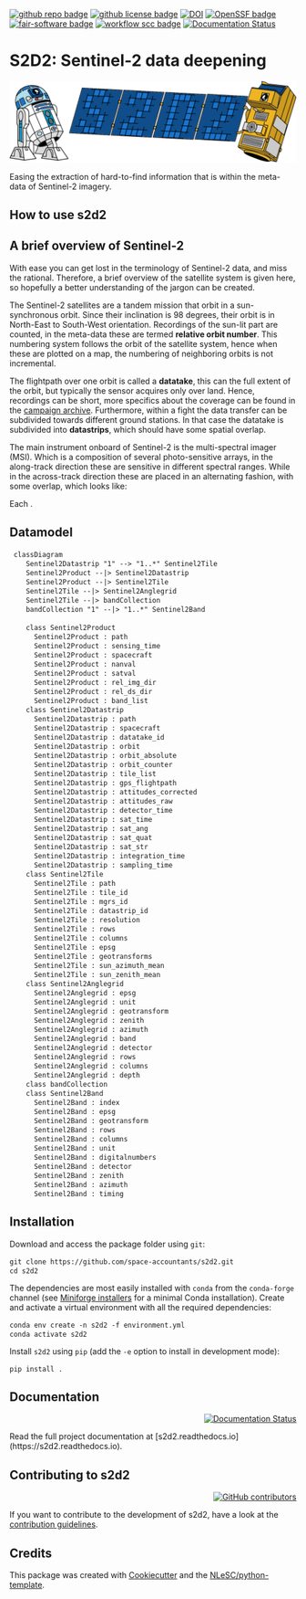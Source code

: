 [![github repo badge](https://img.shields.io/badge/github-repo-000.svg?logo=github&labelColor=gray&color=blue)](https://github.com/space-accountants/s2d2)
[![github license badge](https://img.shields.io/github/license/space-accountants/s2d2)](https://github.com/space-accountants/s2d2)
[![DOI](https://zenodo.org/badge/DOI/10.5281/zenodo.10654893.svg)](https://doi.org/10.5281/zenodo.10654893)
[![OpenSSF badge](https://bestpractices.coreinfrastructure.org/projects/8399/badge)](https://bestpractices.coreinfrastructure.org/projects/8399)
[![fair-software badge](https://img.shields.io/badge/fair--software.eu-%E2%97%8F%20%20%E2%97%8F%20%20%E2%97%8F%20%20%E2%97%8F%20%20%E2%97%8B-yellow)](https://fair-software.eu)
[![workflow scc badge](https://sonarcloud.io/api/project_badges/measure?project=space-accountants_s2d2&metric=coverage)](https://sonarcloud.io/dashboard?id=space-accountants_s2d2)
[![Documentation Status](https://readthedocs.org/projects/s2d2/badge/?version=latest)](https://s2d2.readthedocs.io/en/latest/?badge=latest)

# S2D2: Sentinel-2 data deepening

![s2d2-logo](docs/_images/logo-s2d2.jpg)

Easing the extraction of hard-to-find information that is within the meta-data of Sentinel-2 imagery.

## How to use s2d2

## A brief overview of Sentinel-2
With ease you can get lost in the terminology of Sentinel-2 data, and miss the rational. 
Therefore, a brief overview of the satellite system is given here, so hopefully a better understanding of the jargon can be created.

The Sentinel-2 satellites are a tandem mission that orbit in a sun-synchronous orbit. 
Since their inclination is 98 degrees, their orbit is in North-East to South-West orientation. 
Recordings of the sun-lit part are counted, in the meta-data these are termed **relative orbit number**.
This numbering system follows the orbit of the satellite system, hence when these are plotted on a map, 
the numbering of neighboring orbits is not incremental.

The flightpath over one orbit is called a **datatake**, this can the full extent of the orbit, but typically the sensor acquires only over land. 
Hence, recordings can be short, more specifics about the coverage can be found in the [campaign archive](https://sentinel.esa.int/web/sentinel/copernicus/sentinel-2/acquisition-plans/archive).
Furthermore, within a fight the data transfer can be subdivided towards different ground stations.
In that case the datatake is subdivided into **datastrips**, which should have some spatial overlap.

The main instrument onboard of Sentinel-2 is the multi-spectral imager (MSI).
Which is a composition of several photo-sensitive arrays, in the along-track direction these are sensitive in different spectral ranges.
While in the across-track direction these are placed in an alternating fashion, with some overlap, which looks like:

Each .

## Datamodel

```mermaid
 classDiagram
	Sentinel2Datastrip "1" --> "1..*" Sentinel2Tile
	Sentinel2Product --|> Sentinel2Datastrip
	Sentinel2Product --|> Sentinel2Tile
	Sentinel2Tile --|> Sentinel2Anglegrid
	Sentinel2Tile --|> bandCollection
	bandCollection "1" --|> "1..*" Sentinel2Band
	
	class Sentinel2Product
      Sentinel2Product : path
	  Sentinel2Product : sensing_time
	  Sentinel2Product : spacecraft 
	  Sentinel2Product : nanval 
	  Sentinel2Product : satval  
	  Sentinel2Product : rel_img_dir  
	  Sentinel2Product : rel_ds_dir  
	  Sentinel2Product : band_list     
    class Sentinel2Datastrip
      Sentinel2Datastrip : path
      Sentinel2Datastrip : spacecraft 
      Sentinel2Datastrip : datatake_id  
      Sentinel2Datastrip : orbit  
      Sentinel2Datastrip : orbit_absolute  
      Sentinel2Datastrip : orbit_counter     
      Sentinel2Datastrip : tile_list  
      Sentinel2Datastrip : gps_flightpath  
      Sentinel2Datastrip : attitudes_corrected  
      Sentinel2Datastrip : attitudes_raw  
      Sentinel2Datastrip : detector_time  
      Sentinel2Datastrip : sat_time  
      Sentinel2Datastrip : sat_ang  
      Sentinel2Datastrip : sat_quat  
      Sentinel2Datastrip : sat_str  
      Sentinel2Datastrip : integration_time  
      Sentinel2Datastrip : sampling_time  
    class Sentinel2Tile
      Sentinel2Tile : path
      Sentinel2Tile : tile_id
      Sentinel2Tile : mgrs_id
      Sentinel2Tile : datastrip_id 
      Sentinel2Tile : resolution
      Sentinel2Tile : rows
      Sentinel2Tile : columns
      Sentinel2Tile : epsg
      Sentinel2Tile : geotransforms
      Sentinel2Tile : sun_azimuth_mean
      Sentinel2Tile : sun_zenith_mean  
    class Sentinel2Anglegrid
      Sentinel2Anglegrid : epsg  
      Sentinel2Anglegrid : unit  
      Sentinel2Anglegrid : geotransform
      Sentinel2Anglegrid : zenith
      Sentinel2Anglegrid : azimuth  
      Sentinel2Anglegrid : band
      Sentinel2Anglegrid : detector
      Sentinel2Anglegrid : rows 
      Sentinel2Anglegrid : columns 
      Sentinel2Anglegrid : depth
	class bandCollection
	class Sentinel2Band
	  Sentinel2Band : index  
	  Sentinel2Band : epsg
	  Sentinel2Band : geotransform
	  Sentinel2Band : rows 
	  Sentinel2Band : columns 
	  Sentinel2Band : unit
	  Sentinel2Band : digitalnumbers 
	  Sentinel2Band : detector 
	  Sentinel2Band : zenith  
	  Sentinel2Band : azimuth  
	  Sentinel2Band : timing
```

## Installation

Download and access the package folder using `git`:

```console
git clone https://github.com/space-accountants/s2d2.git
cd s2d2
```

The dependencies are most easily installed with `conda` from the `conda-forge` channel (see
[Miniforge installers](https://github.com/conda-forge/miniforge/releases) for a minimal Conda
installation). Create and activate a virtual environment with all the required dependencies:

```console
conda env create -n s2d2 -f environment.yml
conda activate s2d2
```

Install `s2d2` using `pip` (add the `-e` option to install in development mode):

```console
pip install .
```

## Documentation
<div align='right'>

  [![Documentation Status](https://readthedocs.org/projects/s2d2/badge/?version=latest)](https://s2d2.readthedocs.io/en/latest/?badge=latest)

</div>
Read the full project documentation at [s2d2.readthedocs.io](https://s2d2.readthedocs.io).

## Contributing to s2d2 
<div align='right'>

  [![GitHub contributors](https://img.shields.io/github/contributors/space-accountants/s2d2.svg)](https://github.com/space-accountants/s2d2/graphs/contributors)

</div>

If you want to contribute to the development of s2d2,
have a look at the [contribution guidelines](CONTRIBUTING.md).

## Credits

This package was created with [Cookiecutter](https://github.com/audreyr/cookiecutter) and the [NLeSC/python-template](https://github.com/NLeSC/python-template).
